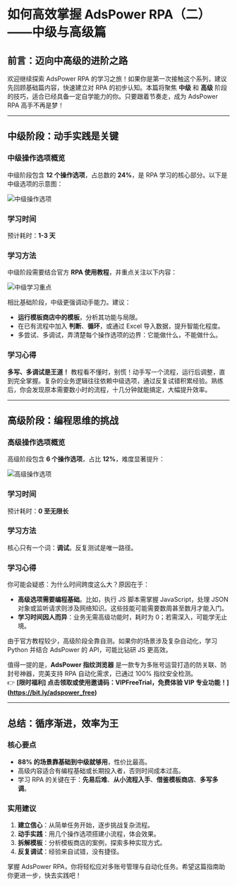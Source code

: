 # 如何高效掌握 AdsPower RPA（二）——中级与高级篇

## 前言：迈向中高级的进阶之路

欢迎继续探索 AdsPower RPA 的学习之旅！如果你是第一次接触这个系列，建议先回顾基础篇内容，快速建立对 RPA 的初步认知。本篇将聚焦 **中级** 和 **高级** 阶段的技巧，适合已经具备一定自学能力的你。只要跟着节奏走，成为 AdsPower RPA 高手不再是梦！

---

## 中级阶段：动手实践是关键

### 中级操作选项概览

中级阶段包含 **12 个操作选项**，占总数的 **24%**，是 RPA 学习的核心部分。以下是中级选项的示意图：

![中级操作选项](https://198301.xyz/img/23151164.webp@1052w_782h)

### 学习时间

预计耗时：**1-3 天**

### 学习方法

中级阶段需要结合官方 **RPA 使用教程**，并重点关注以下内容：

![中级学习重点](https://198301.xyz/img/2809050158350286.webp@744w_1174h)

相比基础阶段，中级更强调动手能力。建议：
- **运行模板商店中的模板**，分析其功能与局限。
- 在已有流程中加入 **判断**、**循环**，或通过 Excel 导入数据，提升智能化程度。
- 多尝试、多调试，弄清楚每个操作选项的边界：它能做什么，不能做什么。

### 学习心得

**多写、多调试是王道！** 教程看不懂时，别慌！动手写一个流程，运行后调整，直到完全掌握。复杂的业务逻辑往往依赖中级选项，通过反复试错积累经验。熟练后，你会发现原本需要数小时的流程，十几分钟就能搞定，大幅提升效率。

---

## 高级阶段：编程思维的挑战

### 高级操作选项概览

高级阶段包含 **6 个操作选项**，占比 **12%**，难度显著提升：

![高级操作选项](https://198301.xyz/img/74139496.webp@1052w_440h)

### 学习时间

预计耗时：**0 至无限长**

### 学习方法

核心只有一个词：**调试**。反复测试是唯一路径。

### 学习心得

你可能会疑惑：为什么时间跨度这么大？原因在于：
- **高级选项需要编程基础**。比如，执行 JS 脚本需掌握 JavaScript，处理 JSON 对象或监听请求则涉及网络知识。这些技能可能需要数周甚至数月才能入门。
- **学习时间因人而异**：业务无需高级功能时，耗时为 0；若需深入，可能学无止境。

由于官方教程较少，高级阶段全靠自测。如果你的场景涉及复杂自动化，学习 Python 并结合 AdsPower 的 API，可能比钻研 JS 更高效。

值得一提的是，**AdsPower 指纹浏览器** 是一款专为多账号运营打造的防关联、防封号神器，完美支持 RPA 自动化需求，已通过 100% 指纹安全检测。  
👉 **[限时福利] 点击领取或使用邀请码：VIPFreeTrial，免费体验 VIP 专业功能！](https://bit.ly/adspower_free)**

---

## 总结：循序渐进，效率为王

### 核心要点

- **88% 的场景靠基础到中级就够用**，性价比最高。
- 高级内容适合有编程基础或长期投入者，否则时间成本过高。
- 学习 RPA 的关键在于：**先易后难**、**从小流程入手**、**借鉴模板商店**、**多写多调**。

### 实用建议

1. **建立信心**：从简单任务开始，逐步挑战复杂流程。
2. **动手实践**：用几个操作选项搭建小流程，体会效果。
3. **拆解模板**：分析模板商店的案例，探索多种实现方式。
4. **反复调试**：经验来自试错，没有捷径。

掌握 AdsPower RPA，你将轻松应对多账号管理与自动化任务。希望这篇指南助你更进一步，快去实践吧！